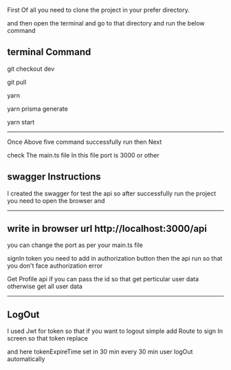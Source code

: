 First Of all you need to clone the project in your prefer directory.

and then open the terminal and go to that directory and run the below command 

terminal Command
-------------------
git checkout dev 

git pull

yarn

yarn prisma generate

yarn start

--------------------

Once Above five command successfully run then Next 

check The main.ts file 
In this file port is 3000 or other 


swagger Instructions
-------------------------
I created the swagger for test the api 
so after successfully run the project you need to open the browser and 

------------------------
write in browser url
http://localhost:3000/api 
-------------------------

you can change the port as per your main.ts file 

signIn token you need to add in authorization button then 
the api run so that you don't face authorization error

Get Profile api if you can pass the id so that get perticular user data
otherwise get all user data 

-------------------------------



LogOut
------------------------------
I used Jwt for token so that if you want to logout 
simple add Route to sign In screen so that token replace

and here tokenExpireTime set in 30 min 
every 30 min user logOut automatically
